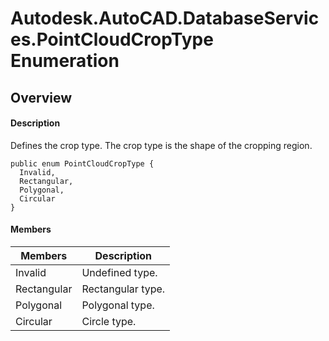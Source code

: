 # Autodesk.AutoCAD.DatabaseServices.PointCloudCropType Enumeration

## Overview

#### Description
Defines the crop type. The crop type is the shape of the cropping region.
```text
public enum PointCloudCropType {
  Invalid,
  Rectangular,
  Polygonal,
  Circular
}
```

#### Members
| Members | Description |
| --- | --- |
| Invalid | Undefined type. |
| Rectangular | Rectangular type. |
| Polygonal | Polygonal type. |
| Circular | Circle type. |